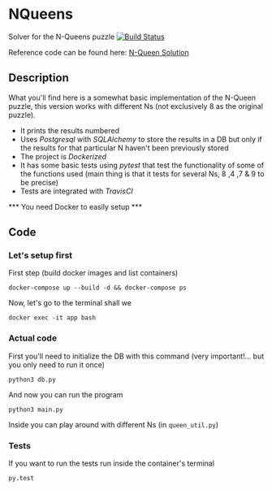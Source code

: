 # NQueens

Solver for the N-Queens puzzle
[![Build Status](https://travis-ci.org/consvic/NQueens.svg?branch=master)](https://travis-ci.org/consvic/NQueens)

Reference code can be found here:
[N-Queen Solution](https://www.geeksforgeeks.org/printing-solutions-n-queen-problem/)

## Description
What you'll find here is a somewhat basic implementation of the N-Queen puzzle, this version works with different Ns (not exclusively 8 as the original puzzle). 
- It prints the results numbered
- Uses *Postgresql* with *SQLAlchemy* to store the results in a DB but only if the results for that particular N haven't been previously stored
- The project is *Dockerized*
- It has some basic tests using *pytest* that test the functionality of some of the functions used (main thing is that it tests for several Ns, 8 ,4 ,7 & 9 to be precise)
- Tests are integrated with *TravisCI*

*** You need Docker to easily setup ***

## Code
### Let's setup first
First step (build docker images and list containers)

	docker-compose up --build -d && docker-compose ps

Now, let's go to the terminal shall we

	docker exec -it app bash

### Actual code
First you'll need to initialize the DB with this command (very important!... but you only need to run it once)

    python3 db.py

And now you can run the program

    python3 main.py

Inside you can play around with different Ns (in `queen_util.py`)

### Tests
If you want to run the tests run inside the container's terminal

    py.test

